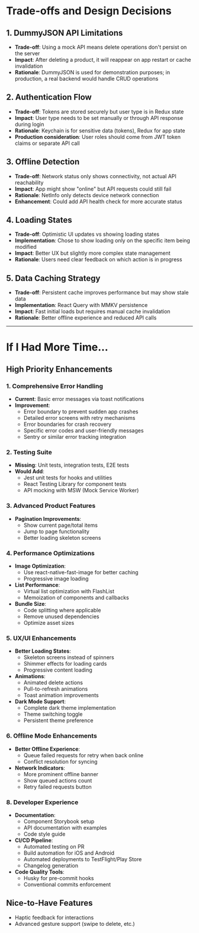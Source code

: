 # Trade-offs and Design Decisions

## 1. DummyJSON API Limitations

- **Trade-off**: Using a mock API means delete operations don't persist on the server
- **Impact**: After deleting a product, it will reappear on app restart or cache invalidation
- **Rationale**: DummyJSON is used for demonstration purposes; in production, a real backend would handle CRUD operations

## 2. Authentication Flow

- **Trade-off**: Tokens are stored securely but user type is in Redux state
- **Impact**: User type needs to be set manually or through API response during login
- **Rationale**: Keychain is for sensitive data (tokens), Redux for app state
- **Production consideration**: User roles should come from JWT token claims or separate API call

## 3. Offline Detection

- **Trade-off**: Network status only shows connectivity, not actual API reachability
- **Impact**: App might show "online" but API requests could still fail
- **Rationale**: NetInfo only detects device network connection
- **Enhancement**: Could add API health check for more accurate status

## 4. Loading States

- **Trade-off**: Optimistic UI updates vs showing loading states
- **Implementation**: Chose to show loading only on the specific item being modified
- **Impact**: Better UX but slightly more complex state management
- **Rationale**: Users need clear feedback on which action is in progress

## 5. Data Caching Strategy

- **Trade-off**: Persistent cache improves performance but may show stale data
- **Implementation**: React Query with MMKV persistence
- **Impact**: Fast initial loads but requires manual cache invalidation
- **Rationale**: Better offline experience and reduced API calls

---

# If I Had More Time...

## High Priority Enhancements

### 1. Comprehensive Error Handling

- **Current**: Basic error messages via toast notifications
- **Improvement**:
  - Error boundary to prevent sudden app crashes 
  - Detailed error screens with retry mechanisms
  - Error boundaries for crash recovery
  - Specific error codes and user-friendly messages
  - Sentry or similar error tracking integration

### 2. Testing Suite

- **Missing**: Unit tests, integration tests, E2E tests
- **Would Add**:
  - Jest unit tests for hooks and utilities
  - React Testing Library for component tests
  - API mocking with MSW (Mock Service Worker)

### 3. Advanced Product Features

- **Pagination Improvements**:
  - Show current page/total items
  - Jump to page functionality
  - Better loading skeleton screens

### 4. Performance Optimizations

- **Image Optimization**:
  - Use react-native-fast-image for better caching
  - Progressive image loading
- **List Performance**:
  - Virtual list optimization with FlashList
  - Memoization of components and callbacks
- **Bundle Size**:
  - Code splitting where applicable
  - Remove unused dependencies
  - Optimize asset sizes

### 5. UX/UI Enhancements

- **Better Loading States**:
  - Skeleton screens instead of spinners
  - Shimmer effects for loading cards
  - Progressive content loading
- **Animations**:
  - Animated delete actions
  - Pull-to-refresh animations
  - Toast animation improvements
- **Dark Mode Support**:
  - Complete dark theme implementation
  - Theme switching toggle
  - Persistent theme preference

### 6. Offline Mode Enhancements

- **Better Offline Experience**:
  - Queue failed requests for retry when back online
  - Conflict resolution for syncing
- **Network Indicators**:
  - More prominent offline banner
  - Show queued actions count
  - Retry failed requests button

### 8. Developer Experience

- **Documentation**:
  - Component Storybook setup
  - API documentation with examples
  - Code style guide
- **CI/CD Pipeline**:
  - Automated testing on PR
  - Build automation for iOS and Android
  - Automated deployments to TestFlight/Play Store
  - Changelog generation
- **Code Quality Tools**:
  - Husky for pre-commit hooks
  - Conventional commits enforcement

## Nice-to-Have Features

- Haptic feedback for interactions
- Advanced gesture support (swipe to delete, etc.)
